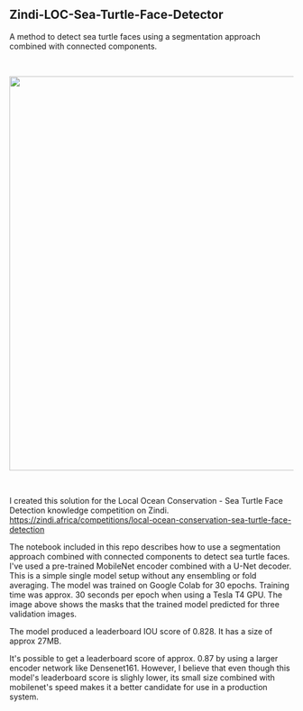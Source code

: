 ## Zindi-LOC-Sea-Turtle-Face-Detector
A method to detect sea turtle faces using a segmentation approach combined with connected components.

<br>

<img src="http://bee.test.woza.work/assets/turtles1.png" width="700"></img>

<br>

I created this solution for the Local Ocean Conservation - Sea Turtle Face Detection knowledge competition on Zindi.<br>
https://zindi.africa/competitions/local-ocean-conservation-sea-turtle-face-detection

The notebook included in this repo describes how to use a segmentation approach combined with connected components to detect sea turtle faces. I've used a pre-trained MobileNet encoder combined with a U-Net decoder. This is a simple single model setup without any ensembling or fold averaging. The model was trained on Google Colab for 30 epochs. Training time was approx. 30 seconds per epoch when using a Tesla T4 GPU. The image above shows the masks that the trained model predicted for three validation images.

The model produced a leaderboard IOU score of 0.828. It has a size of approx 27MB.

It's possible to get a leaderboard score of approx. 0.87 by using a larger encoder network like Densenet161. However, I believe that even though this model's leaderboard score is slighly lower, its small size combined with mobilenet's speed makes it a better candidate for use in a production system.
